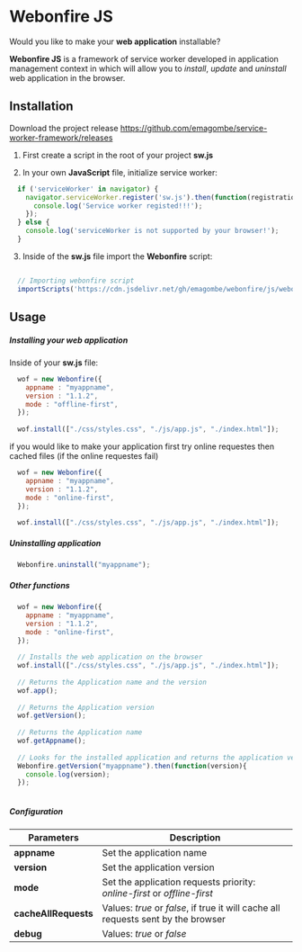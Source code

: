 # Webonfire JS

Would you like to make your **web application** installable?

**Webonfire JS** is a framework of service worker developed in application management context in which will allow you to *install*, *update* and *uninstall* web application in the browser.


## Installation
Download the project release https://github.com/emagombe/service-worker-framework/releases

1. First create a script in the root of your project **sw.js**

2. In your own **JavaScript** file, initialize service worker:

``` Javascript
  if ('serviceWorker' in navigator) {
    navigator.serviceWorker.register('sw.js').then(function(registration){
      console.log('Service worker registed!!!');
    });
  } else {
    console.log('serviceWorker is not supported by your browser!');
  }
```

3. Inside of the **sw.js** file import the **Webonfire** script:


``` Javascript

  // Importing webonfire script
  importScripts('https://cdn.jsdelivr.net/gh/emagombe/webonfire/js/webonfire.min.js');

```

## Usage

##### Installing your web application

Inside of your **sw.js** file:
``` Javascript
  wof = new Webonfire({
    appname : "myappname",
    version : "1.1.2",
    mode : "offline-first",
  });
  
  wof.install(["./css/styles.css", "./js/app.js", "./index.html"]);
```
if you would like to make your application first try online requestes then cached files (if the online requestes fail)

``` Javascript
  wof = new Webonfire({
    appname : "myappname",
    version : "1.1.2",
    mode : "online-first",
  });
  
  wof.install(["./css/styles.css", "./js/app.js", "./index.html"]);
```

##### Uninstalling application

``` Javascript
  Webonfire.uninstall("myappname");
```

##### Other functions


``` Javascript
  wof = new Webonfire({
    appname : "myappname",
    version : "1.1.2",
    mode : "online-first",
  });
  
  // Installs the web application on the browser
  wof.install(["./css/styles.css", "./js/app.js", "./index.html"]);
  
  // Returns the Application name and the version
  wof.app();
  
  // Returns the Application version
  wof.getVersion();
  
  // Returns the Application name
  wof.getAppname();
  
  // Looks for the installed application and returns the application version
  Webonfire.getVersion("myappname").then(function(version){
    console.log(version);
  });
  
```

##### Configuration

Parameters | Description
------------ | -------------
**appname** | Set the application name
**version** | Set the application version
**mode** | Set the application requests priority: *online-first* or *offline-first*
**cacheAllRequests** | Values: *true* or *false*, if true it will cache all requests sent by the browser
**debug** | Values: *true* or *false*

